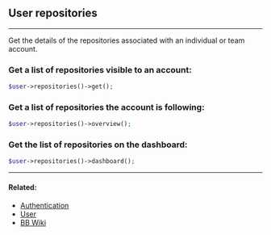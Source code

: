 ## User repositories

----
Get the details of the repositories associated with an individual or team account.

### Get a list of repositories visible to an account:
```php
$user->repositories()->get();
```

### Get a list of repositories the account is following:
```php
$user->repositories()->overview();
```

### Get the list of repositories on the dashboard:
```php
$user->repositories()->dashboard();
```

----

#### Related:
  * [Authentication](../authentication.md)
  * [User](../user.md)  
  * [BB Wiki](https://confluence.atlassian.com/display/BITBUCKET/user+Endpoint#userEndpoint-GETalistofrepositoriesanaccountfollows)
